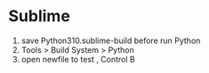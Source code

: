 # Sublime

1. save Python310.sublime-build before run Python
2. Tools > Build System > Python
3. open newfile to test <Python code>, Control B
